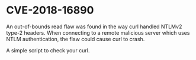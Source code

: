 # CVE-2018-16890

An out-of-bounds read flaw was found in the way curl handled NTLMv2 type-2 headers. When connecting to a remote malicious server which uses NTLM authentication, the flaw could cause curl to crash.

A simple script to check your curl.
